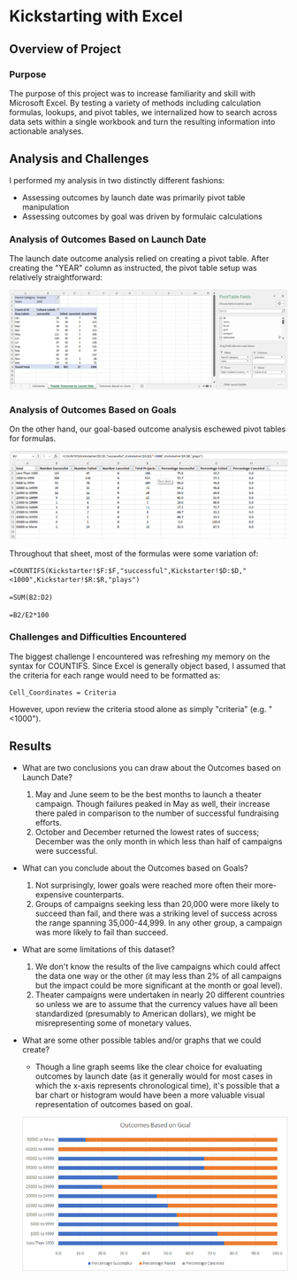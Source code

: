 # Kickstarting with Excel

## Overview of Project

### Purpose
The purpose of this project was to increase familiarity and skill with Microsoft Excel. By testing a variety of methods including calculation formulas, lookups, and pivot tables, we internalized how to search across data sets within a single workbook and turn the resulting information into actionable analyses.

## Analysis and Challenges
I performed my analysis in two distinctly different fashions:
 - Assessing outcomes by launch date was primarily pivot table manipulation
 - Assessing outcomes by goal was driven by formulaic calculations

### Analysis of Outcomes Based on Launch Date
The launch date outcome analysis relied on creating a pivot table. After creating the "YEAR" column as instructed, the pivot table setup was relatively straightforward:

![Pivot Table](/Pivot_table_example.png)

### Analysis of Outcomes Based on Goals
On the other hand, our goal-based outcome analysis eschewed pivot tables for formulas. 

![Table from Formulas](/Countifs_example.png)

Throughout that sheet, most of the formulas were some variation of:
```
=COUNTIFS(Kickstarter!$F:$F,"successful",Kickstarter!$D:$D,"<1000",Kickstarter!$R:$R,"plays")

=SUM(B2:D2)

=B2/E2*100
```

### Challenges and Difficulties Encountered
The biggest challenge I encountered was refreshing my memory on the syntax for COUNTIFS. Since Excel is generally object based, I assumed that the criteria for each range would need to be formatted as:
```
Cell_Coordinates = Criteria
```
However, upon review the criteria stood alone as simply "criteria" (e.g. "<1000").

## Results

- What are two conclusions you can draw about the Outcomes based on Launch Date?
  1. May and June seem to be the best months to launch a theater campaign. Though failures peaked in May as well, their increase there paled in comparison to the number of successful fundraising efforts.
  2. October and December returned the lowest rates of success; December was the only month in which less than half of campaigns were successful.
- What can you conclude about the Outcomes based on Goals?
  1. Not surprisingly, lower goals were reached more often their more-expensive counterparts. 
  2. Groups of campaigns seeking less than 20,000 were more likely to succeed than fail, and there was a striking level of success across the range spanning 35,000-44,999. In any other group, a campaign was more likely to fail than succeed.
- What are some limitations of this dataset?
  1. We don't know the results of the live campaigns which could affect the data one way or the other (it may less than 2% of all campaigns but the impact could be more significant at the month or goal level).
  2. Theater campaigns were undertaken in nearly 20 different countries so unless we are to assume that the currency values have all been standardized (presumably to American dollars), we might be misrepresenting some of monetary values.
- What are some other possible tables and/or graphs that we could create?
  * Though a line graph seems like the clear choice for evaluating outcomes by launch date (as it generally would for most cases in which the x-axis represents chronological time), it's possible that a bar chart or histogram would have been a more valuable visual representation of outcomes based on goal.
  
  ![Potential Bar Chart](/Potential_bar_chart_2.png)
